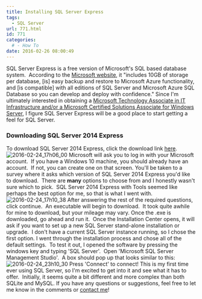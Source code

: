 ```yaml
---
title: Installing SQL Server Express
tags:
  - SQL Server
url: 771.html
id: 771
categories:
  # - How To
date: 2016-02-26 08:00:49
---
```


SQL Server Express is a free version of Microsoft's SQL based database system.  According to the [Microsoft website](https://www.microsoft.com/en-us/server-cloud/products/sql-server-editions/sql-server-express.aspx), it "includes 10GB of storage per database, \[is\] easy backup and restore to Microsoft Azure functionality, and \[is compatible\] with all editions of SQL Server and Microsoft Azure SQL Database so you can develop and deploy with confidence." Since I'm ultimately interested in obtaining a [Microsoft Technology Associate in IT Infrastructure and/or a Microsoft Certified Solutions Associate for Windows Server](https://www.microsoft.com/en-us/learning/windows-server-certification.aspx), I figure SQL Server Express will be a good place to start getting a feel for SQL Server.

### Downloading SQL Server 2014 Express

To download SQL Server 2014 Express, click the download link [here](https://www.microsoft.com/en-us/server-cloud/products/sql-server-editions/sql-server-express.aspx). ![2016-02-24_17h06_00](http://www.techtrek.io/wp-content/uploads/2016/02/2016-02-24_17h06_00.png) Microsoft will ask you to log in with your Microsoft account.  If you have a Windows 10 machine, you should already have an account.  If not, you can create one on that screen. You'll be taken to a survey where it asks which version of SQL Server 2014 Express you'd like to download.  There are **many** options to choose from and I honestly wasn't sure which to pick.  SQL Server 2014 Express with Tools seemed like perhaps the best option for me, so that is what I went with. ![2016-02-24_17h10_38](http://www.techtrek.io/wp-content/uploads/2016/02/2016-02-24_17h10_38.png) After answering the rest of the required questions, click continue.  An executable will begin to download.  It took quite awhile for mine to download, but your mileage may vary. Once the .exe is downloaded, go ahead and run it.  Once the Installation Center opens, it will ask if you want to set up a new SQL Server stand-alone installation or upgrade.  I don't have a current SQL Server instance running, so I chose the first option. I went through the installation process and chose all of the default settings.  To test it out, I opened the software by pressing the windows key and typing 'SQL Server'.  Open 'Microsoft SQL Server Management Studio'.  A box should pop up that looks similar to this: ![2016-02-24_23h10_30](http://www.techtrek.io/wp-content/uploads/2016/02/2016-02-24_23h10_30.png) Press 'Connect' to connect! This is my first time ever using SQL Server, so I'm excited to get into it and see what it has to offer.  Initially, it seems quite a bit different and more complex than both SQLite and MySQL. If you have any questions or suggestions, feel free to let me know in the comments or [contact me](/contact/)!